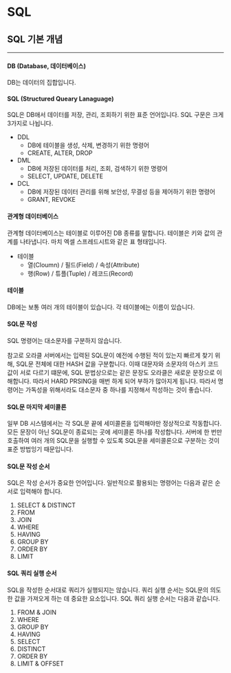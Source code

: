 # SQL
## SQL 기본 개념
---
#### DB (Database, 데이터베이스)
DB는 데이터의 집합입니다.

#### SQL (Structured Queary Lanaguage)
SQL은 DB애서 데이터를 저장, 관리, 조회하기 위한 표준 언어입니다.
SQL 구문은 크게 3가지로 나뉩니다.
- DDL
  - DB에 테이블을 생성, 삭제, 변경하기 위한 명령어
  - CREATE, ALTER, DROP
- DML
  - DB에 저장된 데이터를 처리, 조회, 검색하기 위한 명령어
  - SELECT, UPDATE, DELETE
- DCL
  - DB에 저장된 데이터 관리를 위해 보안성, 무결성 등을 제어하기 위한 명령어
  - GRANT, REVOKE

#### 관계형 데이터베이스
관계형 데이터베이스는 테이블로 이루어진 DB 종류를 말합니다.
테이블은 키와 값의 관계를 나타냅니다.
마치 엑셀 스프레드시트와 같은 표 형태입니다.
- 테이블
  - 열(Cloumn) / 필드(Field) / 속성(Attribute)
  - 행(Row) / 튜플(Tuple) / 레코드(Record)

#### 테이블
DB에는 보통 여러 개의 테이블이 있습니다. 
각 테이블에는 이름이 있습니다.

#### SQL문 작성
SQL 명령어는 대소문자를 구분하지 않습니다.

참고로 오라클 서버에서는 입력된 SQL문이 예전에 수행된 적이 있는지 빠르게 찾기 위해, SQL문 전체에 대한 HASH 값을 구분합니다.
이때 대문자와 소문자의 아스키 코드 값이 서로 다르기 떄문에, SQL 문법상으로는 같은 문장도 오라클은 새로운 문장으로 이해합니다.
따라서 HARD PRSING을 매번 하게 되어 부하가 많아지게 됩니다.
따라서 명령어는 가독성을 위해서라도 대소문자 중 하나를 지정해서 작성하는 것이 좋습니다.

#### SQL문 마지막 세미콜론
일부 DB 시스템에서는 각 SQL문 끝에 세미콜론을 입력해야만 정상적으로 작동합니다.
모든 문장이 아닌 SQL문이 종료되는 곳에 세미콜론 하나를 작성합니다.
서버에 한 번만 호출하여 여러 개의 SQL문을 실행할 수 있도록 SQL문을 세미콜론으로 구분하는 것이 표준 방법잉기 때문입니다.

#### SQL문 작성 순서
SQL은 작성 순서가 중요한 언어입니다.
일반적으로 활용되는 명령어는 다음과 같은 순서로 입력해야 합니다.
1. SELECT & DISTINCT
2. FROM
3. JOIN
4. WHERE
5. HAVING
6. GROUP BY
7. ORDER BY
8. LIMIT

#### SQL 쿼리 실행 순서
SQL을 작성한 순서대로 쿼리가 실행되지는 않습니다.
쿼리 실행 순서는 SQL문의 의도한 값을 가져오게 하는 데 중요한 요소입니다.
SQL 쿼리 실행 순서는 다음과 같습니다.
1. FROM & JOIN
2. WHERE
3. GROUP BY
4. HAVING
5. SELECT
6. DISTINCT
7. ORDER BY
8. LIMIT & OFFSET